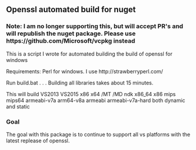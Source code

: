<h2>Openssl automated build for nuget</h2>
<h3>Note: I am no longer supporting this, but will accept PR's and will republish the nuget package. Please use https://github.com/Microsoft/vcpkg instead</h3>
<p>This is a script I wrote for automated building the build of openssl for windows</p>
<p>Requirements: Perl for windows. I use http://strawberryperl.com/</p>
<p>Run build.bat . . . Building all libraries takes about 15 minutes.</p>
<p>This will build VS2013 VS2015 x86 x64 /MT /MD ndk x86_64 x86 mips mips64 armeabi-v7a arm64-v8a armeabi armeabi-v7a-hard both dynamic and static</p>
<h3>Goal</h3>
<p>The goal with this package is to continue to support all vs platforms with the latest replease of openssl.</p>
